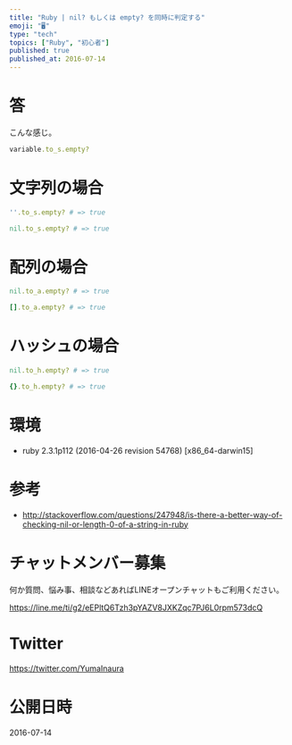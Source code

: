 ```yaml
---
title: "Ruby | nil? もしくは empty? を同時に判定する"
emoji: "🖥"
type: "tech"
topics: ["Ruby", "初心者"]
published: true
published_at: 2016-07-14
---
```


# 答

こんな感じ。

```rb
variable.to_s.empty?
```

# 文字列の場合

```rb
''.to_s.empty? # => true

nil.to_s.empty? # => true
```

# 配列の場合

```rb
nil.to_a.empty? # => true

[].to_a.empty? # => true
```

# ハッシュの場合

```rb
nil.to_h.empty? # => true

{}.to_h.empty? # => true
```


# 環境

- ruby 2.3.1p112 (2016-04-26 revision 54768) [x86_64-darwin15]


# 参考

- http://stackoverflow.com/questions/247948/is-there-a-better-way-of-checking-nil-or-length-0-of-a-string-in-ruby








<!-- Update From Qiita API -->

# チャットメンバー募集


何か質問、悩み事、相談などあればLINEオープンチャットもご利用ください。

https://line.me/ti/g2/eEPltQ6Tzh3pYAZV8JXKZqc7PJ6L0rpm573dcQ





# Twitter


https://twitter.com/YumaInaura


<!-- Update From Qiita API -->



# 公開日時

2016-07-14

